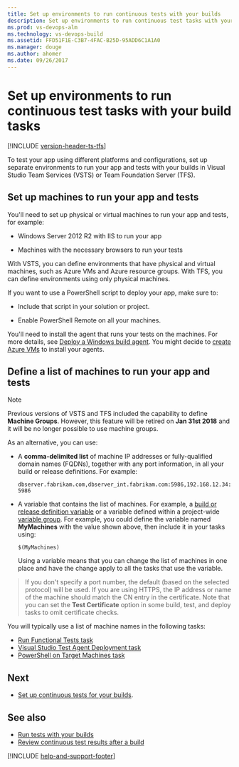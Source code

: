 ```yaml
---
title: Set up environments to run continuous tests with your builds
description: Set up environments to run continuous test tasks with your build tasks VSTS and TFS 
ms.prod: vs-devops-alm
ms.technology: vs-devops-build
ms.assetid: FFD51F1E-C3B7-4FAC-B25D-95ADD6C1A1A0
ms.manager: douge
ms.author: ahomer
ms.date: 09/26/2017
---
```


# Set up environments to run continuous test tasks with your build tasks

[!INCLUDE [version-header-ts-tfs](_shared/version-header-ts-tfs.md)]

To test your app using different platforms and configurations,
set up separate environments to run your app and tests with your
builds in Visual Studio Team Services (VSTS) or Team Foundation Server (TFS).

## Set up machines to run your app and tests

You'll need to set up physical or virtual machines to run your app and tests, for example:

* Windows Server 2012 R2 with IIS to run your app

* Machines with the necessary browsers to run your tests

With VSTS, you can define environments that have physical and virtual machines, such as Azure VMs and Azure resource groups. With TFS, you can define environments using only physical machines.

If you want to use a PowerShell script to deploy your app, make sure to:

* Include that script in your solution or project.

* Enable PowerShell Remote on all your machines.

You'll need to install the agent that runs your tests on the machines. For more details, see
[Deploy a Windows build agent](../../build-release/actions/agents/v2-windows.md).
You might decide to [create Azure VMs](https://docs.microsoft.com/azure/virtual-machines/windows/quick-create-portal)
to install your agents.

## Define a list of machines to run your app and tests

> [!NOTE]
> Previous versions of VSTS and TFS included the capability to define
> **Machine Groups**. However, this feature will be retired on **Jan 31st 2018** and it will be no longer possible to use machine groups.

As an alternative, you can use:

* A **comma-delimited list** of machine IP addresses or 
  fully-qualified domain names (FQDNs), together with any port information,
  in all your build or release definitions. For example: 

  `dbserver.fabrikam.com,dbserver_int.fabrikam.com:5986,192.168.12.34:5986`
 
* A variable that contains the list of machines. For example, a
  [build or release definition variable](../../build-release/concepts/definitions/release/variables.md)
  or a variable defined within a project-wide 
  [variable group](../../build-release/concepts/library/variable-groups.md). For example, you could define the variable
  named **MyMachines** with the value shown above, then include it in
  your tasks using:

  `$(MyMachines)`

  Using a variable means that you can change the list of machines in one place
  and have the change apply to all the tasks that use the variable.

>If you don't specify a port number, the default (based on the selected protocol)
will be used. If you are using HTTPS, the IP address or name of the machine should
match the CN entry in the certificate. Note that you can set the **Test
Certificate** option in some build, test, and deploy tasks to omit certificate checks.

You will typically use a list of machine names in the following tasks:

* [Run Functional Tests task](../../build-release/tasks/test/run-functional-tests.md)
* [Visual Studio Test Agent Deployment task](../../build-release/tasks/test/visual-studio-test-agent-deployment.md) 
* [PowerShell on Target Machines task](../../build-release/tasks/deploy/powershell-on-target-machines.md)

## Next 

* [Set up continuous tests for your builds](set-up-continuous-testing-builds.md).

## See also

* [Run tests with your builds](getting-started-with-continuous-testing.md)
* [Review continuous test results after a build](review-continuous-test-results-after-build.md)

[!INCLUDE [help-and-support-footer](_shared/help-and-support-footer.md)] 
